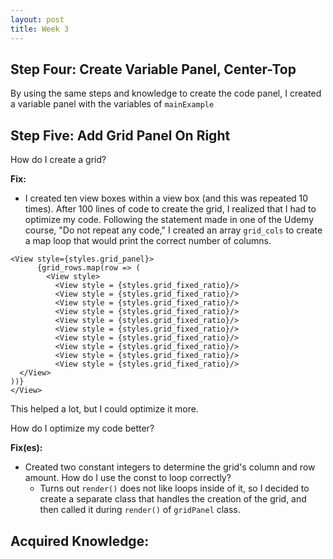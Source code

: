 ```yaml
---
layout: post
title: Week 3
---
```


## Step Four: Create Variable Panel, Center-Top 

By using the same steps and knowledge to create the code panel, I created a variable panel with the variables of ```mainExample``` 

## Step Five: Add Grid Panel On Right

How do I create a grid?

**Fix:** 
  - I created ten view boxes within a view box (and this was repeated 10 times). After 100 lines of code to create the grid, I realized that I had to optimize my code. Following the statement made in one of the Udemy course, "Do not repeat any code," I created an array ```grid_cols``` to create a map loop that would print the correct number of columns. 

```
<View style={styles.grid_panel}>
      {grid_rows.map(row => (
        <View style>
          <View style = {styles.grid_fixed_ratio}/>
          <View style = {styles.grid_fixed_ratio}/>
          <View style = {styles.grid_fixed_ratio}/>
          <View style = {styles.grid_fixed_ratio}/>
          <View style = {styles.grid_fixed_ratio}/>
          <View style = {styles.grid_fixed_ratio}/>
          <View style = {styles.grid_fixed_ratio}/>
          <View style = {styles.grid_fixed_ratio}/>
          <View style = {styles.grid_fixed_ratio}/>
          <View style = {styles.grid_fixed_ratio}/>
  </View>
))}
</View>
```

This helped a lot, but I could optimize it more. 

How do I optimize my code better? 

**Fix(es):** 
  - Created two constant integers to determine the grid's column and row amount.
   How do I use the const to loop correctly?
    - Turns out ```render()``` does not like loops inside of it, so I decided to create a separate class that handles the creation of the grid, and then called it during ```render()``` of ```gridPanel``` class. 
    

**Acquired Knowledge:** 
  - 
